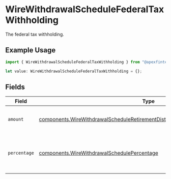 # WireWithdrawalScheduleFederalTaxWithholding

The federal tax withholding.

## Example Usage

```typescript
import { WireWithdrawalScheduleFederalTaxWithholding } from "@apexfintechsolutions/ascend-sdk/models/components";

let value: WireWithdrawalScheduleFederalTaxWithholding = {};
```

## Fields

| Field                                                                                                                                                                                    | Type                                                                                                                                                                                     | Required                                                                                                                                                                                 | Description                                                                                                                                                                              | Example                                                                                                                                                                                  |
| ---------------------------------------------------------------------------------------------------------------------------------------------------------------------------------------- | ---------------------------------------------------------------------------------------------------------------------------------------------------------------------------------------- | ---------------------------------------------------------------------------------------------------------------------------------------------------------------------------------------- | ---------------------------------------------------------------------------------------------------------------------------------------------------------------------------------------- | ---------------------------------------------------------------------------------------------------------------------------------------------------------------------------------------- |
| `amount`                                                                                                                                                                                 | [components.WireWithdrawalScheduleRetirementDistributionFederalTaxWithholdingAmount](../../models/components/wirewithdrawalscheduleretirementdistributionfederaltaxwithholdingamount.md) | :heavy_minus_sign:                                                                                                                                                                       | Fixed USD amount to withhold for taxes.                                                                                                                                                  | {<br/>"value": "1.23"<br/>}                                                                                                                                                              |
| `percentage`                                                                                                                                                                             | [components.WireWithdrawalSchedulePercentage](../../models/components/wirewithdrawalschedulepercentage.md)                                                                               | :heavy_minus_sign:                                                                                                                                                                       | Percentage of total disbursement amount to withhold for taxes.                                                                                                                           | {<br/>"value": "11.25"<br/>}                                                                                                                                                             |